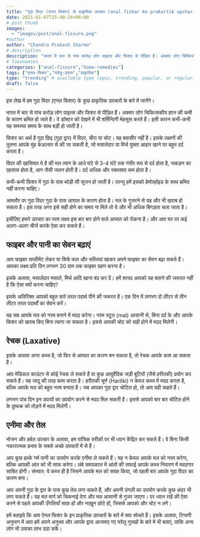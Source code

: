 ```yaml
---
title: "गुदा विदर (एनल फिशर) के प्राकृतिक उपचार (anal fishar ke prakartik upchar)"
date: 2021-01-07T15:40:24+06:00
# post thumb
images:
  - "images/post/anal-fissure.png"
#author
author: "Chandra Prakash Sharma"
# description
description: "भारत में चार से पांच करोड़ लोग पाइल्स और फिशर से पीड़ित हैं। अक्सर लोग चिकित्सकीय ज्ञान की कमी के कारण भ्रमित हो जाते हैं। इस लेख में हम गुदा विदर (एनल फिशर) के कुछ प्राकृतिक उपचारों के बारे में जानेंगे।"
# Taxonomies
categories: ["anal-fissure","home-remedies"]
tags: ["एनल-फिशर","घरेलु-उपाय","प्राकृतिक"]
type: "trending" # available type (epic, trending, popular, or regular)
draft: false
---
```


इस लेख में हम गुदा विदर (एनल फिशर) के कुछ प्राकृतिक उपचारों के बारे में जानेंगे।

भारत में चार से पांच करोड़ लोग पाइल्स और फिशर से पीड़ित हैं। अक्सर लोग चिकित्सकीय ज्ञान की कमी के कारण भ्रमित हो जाते हैं। वे डॉक्टर को देखने में भी शर्मिन्दिगी मेहसूस करते हैं। इसी कारन कभी-कभी यह समस्या समय के साथ बड़ी हो जाती है।

फिशर का अर्थ है गुदा छिद्र (गुदा द्वार) में विदर, चीरा या चोट। यह बवासीर नहीं है। इसके लक्षणों की तुलना आपके मुंह केअल्सर से की जा सकती है, जो मसालेदार या मिर्च युक्ता आहार खाने पर बहुत दर्द करता है।

विदर की खासियत ये है की मल त्याग के आधे घंटे से 3-4 घंटे तक गंभीर रूप से दर्द होता है, जकड़न का एहसास होता है, आग जैसी जलन होती है। दर्द अधिक और रक्तस्राव कम होता है।

कभी-कभी फिशर में गुदा के पास थोड़ी सी सूजन हो जाती है। परन्तु हमें इसको हेमोरहॉइड के साथ भ्रमित नहीं करना चाहिए।

आमतौर पर गुदा विदर गुदा के पास आघात के कारण होता है। मल के गुजरने से यह और भी खराब हो सकता है। इस तरह अगर इसे सही होने का समय ना मिले तो ये और भी अधिक बिगड़ता चला जाता है।  

इसीलिए हमारे उपचार का परम लक्ष्य इस बार बार होने वाले आघात को रोकना है। और आप घर पर कई अलग-अलग चीजें करके ऐसा कर सकते हैं।

## फाइबर और पानी का सेवन बढ़ाएं

आप फाइबर सप्लीमेंट लेकर या सिर्फ फल और सब्जियां खाकर अपने फाइबर का सेवन बढ़ा सकते हैं। आपका लक्ष्य प्रति दिन लगभग 30 ग्राम तक फाइबर ग्रहण करना है।

इसके अलावा, मसालेदार मसाले, मिर्च आदि खाना बंद कर दें। हमें शायद आपको यह बताने की जरूरत नहीं है कि ऐसा क्यों करना चाहिए?

इसके अतिरिक्त आपको बहुत सारे तरल पदार्थ पीने की जरूरत है। एक दिन में लगभग दो लीटर से तीन लीटर तरल पदार्थों का सेवन करें।

यह सब आपके मल को नरम बनाने में मदद करेगा। नरम स्टूल (mal) आसानी से, बिना दर्द के और आपके फिशर को खराब किए बिना त्यागा जा सकता है। इससे आपकी चोट को सही होने में मदद मिलेगी।

## रेचक (Laxative)

इसके अलावा अगर कब्ज है, जो फिर से आघात का कारण बन सकता है, तो रेचक आपके काम आ सकता है।

आप मेडिकल  काउंटर से कोई रेचक ले सकते हैं या कुछ आयुर्वेदिक जड़ी बूटियों (जैसे हरीतकी) प्रयोग कर सकते हैं। यह जादू की तरह काम करता है। हरीतकी चूर्ण (Haritki) न केवल कब्ज में मदद करता है, बल्कि आपके मल को बहुत नरम बनाता है। जब आपका गुदा द्वार चोटिल हो, तो आप यही चाहते हैं।

लगभग पांच दिन इन उपायों का उपयोग करने से मदद मिल सकती है। इससे आपको बार बार चोटिल होने के दुष्चक्र को तोड़ने में मदद मिलेगी।

## एनीमा और तेल

भोजन और हर्बल उपचार के अलावा, हम यांत्रिक तरीकों पर भी ध्यान केंद्रित कर सकते हैं। वे बिना किसी नकारात्मक प्रभाव के सबसे अच्छे उपचारों में से हैं। 

आप कुछ हल्के गर्म पानी का उपयोग करके एनीमा ले सकते हैं। यह न केवल आपके मल को नरम करेगा, बल्कि आपकी आंत को भी साफ करेगा। लंबे समयकाल में आंतों की सफाई आपके कब्ज निवारण में मददगार साबित होगी। संभवत: ये कब्ज ही है जिसने आपके मल को सख्त किया, जो पहली बार आपके गुदा विदर का कारण बना।

आप अपनी गुदा के द्वार के पास कुछ तेल लगा सकते हैं, और अपनी उंगली का उपयोग करके कुछ अंदर भी लगा सकते हैं। यह मल मार्ग को चिकनाई देगा और मल आसानी से गुजर जाएगा। पर ध्यान रखें की ऐसा करने से पहले आपकी उँगलियाँ साफ़ हों और नाख़ून छोटे हों, जिससे आपको और चोट न लगे। 

हमें बताइये कि आप ऐनल फिशर के इन प्राकृतिक उपचारों के बारे में क्या सोचते हैं। इसके अलावा, टिप्पणी अनुभाग में आप हमें अपने अनुभव और आपके द्वारा आजमाए गए घरेलु नुस्खों के बारे में भी बताएं, ताकि अन्य लोग भी उसका लाभ उठा सकें।

